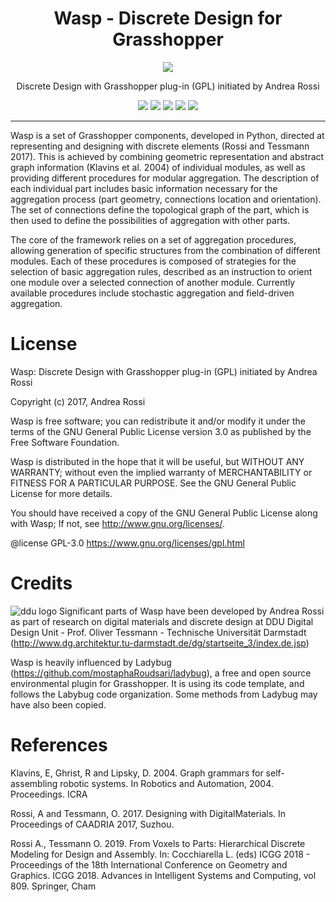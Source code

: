 <h1 align="center">
  Wasp - Discrete Design for Grasshopper
</h1>
<p align="center">
  <img src=https://github.com/ar0551/Wasp/blob/master/Graphics/Logo_01_hexaBkg.png>
</p>

<p align="center">
  Discrete Design with Grasshopper plug-in (GPL) initiated by Andrea Rossi
</p>

<p align="center">
  <img src=https://img.shields.io/github/v/release/ar0551/Wasp?label=stable>
  <img src=https://img.shields.io/github/v/release/ar0551/Wasp?include_prereleases&label=wip>
  <img src=https://img.shields.io/github/last-commit/ar0551/Wasp>
  <img src=https://img.shields.io/github/downloads/ar0551/Wasp/total>
  <img src=https://img.shields.io/github/license/ar0551/Wasp>
</p>

---

Wasp is a set of Grasshopper components, developed in Python, directed at representing and designing with discrete elements (Rossi and Tessmann 2017). This is achieved by combining geometric representation and abstract graph information (Klavins et al. 2004) of individual modules, as well as providing different procedures for modular aggregation.
The description of each individual part includes basic information necessary for the aggregation process (part geometry, connections location and orientation). The set of connections define the topological graph of the part, which is then used to define the possibilities of aggregation with other parts.

The core of the framework relies on a set of aggregation procedures, allowing generation of specific structures from the combination of different modules. Each of these procedures is composed of strategies for the selection of basic aggregation rules, described as an instruction to orient one module over a selected connection of another module. Currently available procedures include stochastic aggregation and field-driven aggregation.

# License
Wasp: Discrete Design with Grasshopper plug-in (GPL) initiated by Andrea Rossi

Copyright (c) 2017, Andrea Rossi

Wasp is free software; you can redistribute it and/or modify it under the terms of the GNU General Public License version 3.0 as published by the Free Software Foundation. 

Wasp is distributed in the hope that it will be useful, but WITHOUT ANY WARRANTY; without even the implied warranty of MERCHANTABILITY or FITNESS FOR A PARTICULAR PURPOSE. See the GNU General Public License for more details.

You should have received a copy of the GNU General Public License along with Wasp; If not, see <http://www.gnu.org/licenses/>.

@license GPL-3.0 <https://www.gnu.org/licenses/gpl.html>

# Credits
![ddu logo](http://www.dg.architektur.tu-darmstadt.de/media/architektur/fachgruppe_b/ika/flash/DDU_Logo_Website_182x0.jpg)
Significant parts of Wasp have been developed by Andrea Rossi as part of research on digital materials and discrete design at DDU Digital Design Unit - Prof. Oliver Tessmann - Technische Universität Darmstadt (http://www.dg.architektur.tu-darmstadt.de/dg/startseite_3/index.de.jsp)

Wasp is heavily influenced by Ladybug (https://github.com/mostaphaRoudsari/ladybug), a free and open source environmental plugin for Grasshopper. It is using its code template, and follows the Labybug code organization. Some methods from Ladybug may have also been copied.

# References
Klavins, E, Ghrist, R and Lipsky, D. 2004. Graph grammars for self-assembling robotic systems. In Robotics and Automation, 2004. Proceedings. ICRA

Rossi, A and Tessmann, O. 2017. Designing with DigitalMaterials. In Proceedings of CAADRIA 2017, Suzhou.

Rossi A., Tessmann O. 2019. From Voxels to Parts: Hierarchical Discrete Modeling for Design and Assembly. In: Cocchiarella L. (eds) ICGG 2018 - Proceedings of the 18th International Conference on Geometry and Graphics. ICGG 2018. Advances in Intelligent Systems and Computing, vol 809. Springer, Cham

